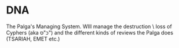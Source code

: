 # DNA
The Palga's Managing System.
WIll manage the destruction \ loss of Cyphers (aka כ"ס") and the different kinds of reviews the Palga does (TSARIAH, EMET etc.)

